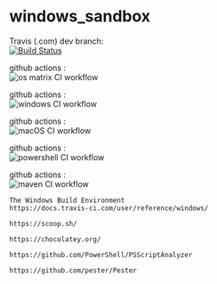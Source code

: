 # windows_sandbox

Travis (.com) dev branch:  
[![Build Status](https://travis-ci.com/githubfoam/windows_sandbox.svg?branch=master)](https://travis-ci.com/githubfoam/windows_sandbox)    

github actions :  
![os matrix CI workflow](https://github.com/githubfoam/windows_sandbox/workflows/os%20matrix%20CI%20workflow/badge.svg) 

github actions :  
![windows CI workflow](https://github.com/githubfoam/windows_sandbox/workflows/windows%20CI%20workflow/badge.svg) 

github actions :  
![macOS CI workflow](https://github.com/githubfoam/windows_sandbox/workflows/macOS%20CI%20workflow/badge.svg)

github actions :  
![powershell CI workflow](https://github.com/githubfoam/windows_sandbox/workflows/powershell%20CI%20workflow/badge.svg)

github actions :  
![maven CI workflow](https://github.com/githubfoam/windows_sandbox/workflows/maven%20CI%20workflow/badge.svg)

~~~
The Windows Build Environment
https://docs.travis-ci.com/user/reference/windows/

https://scoop.sh/

https://chocolatey.org/

https://github.com/PowerShell/PSScriptAnalyzer

https://github.com/pester/Pester

~~~


